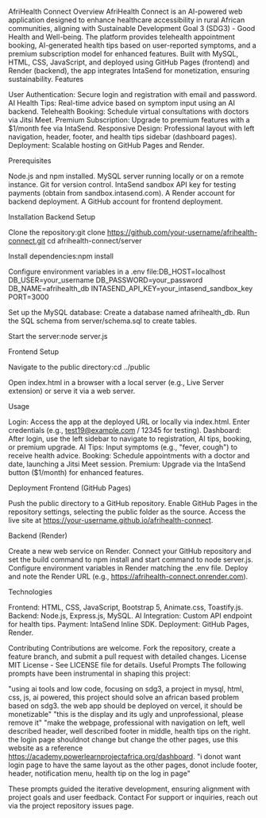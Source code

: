 AfriHealth Connect
Overview
AfriHealth Connect is an AI-powered web application designed to enhance healthcare accessibility in rural African communities, aligning with Sustainable Development Goal 3 (SDG3) - Good Health and Well-being. The platform provides telehealth appointment booking, AI-generated health tips based on user-reported symptoms, and a premium subscription model for enhanced features. Built with MySQL, HTML, CSS, JavaScript, and deployed using GitHub Pages (frontend) and Render (backend), the app integrates IntaSend for monetization, ensuring sustainability.
Features

User Authentication: Secure login and registration with email and password.
AI Health Tips: Real-time advice based on symptom input using an AI backend.
Telehealth Booking: Schedule virtual consultations with doctors via Jitsi Meet.
Premium Subscription: Upgrade to premium features with a $1/month fee via IntaSend.
Responsive Design: Professional layout with left navigation, header, footer, and health tips sidebar (dashboard pages).
Deployment: Scalable hosting on GitHub Pages and Render.

Prerequisites

Node.js and npm installed.
MySQL server running locally or on a remote instance.
Git for version control.
IntaSend sandbox API key for testing payments (obtain from sandbox.intasend.com).
A Render account for backend deployment.
A GitHub account for frontend deployment.

Installation
Backend Setup

Clone the repository:git clone https://github.com/your-username/afrihealth-connect.git
cd afrihealth-connect/server


Install dependencies:npm install


Configure environment variables in a .env file:DB_HOST=localhost
DB_USER=your_username
DB_PASSWORD=your_password
DB_NAME=afrihealth_db
INTASEND_API_KEY=your_intasend_sandbox_key
PORT=3000


Set up the MySQL database:
Create a database named afrihealth_db.
Run the SQL schema from server/schema.sql to create tables.


Start the server:node server.js



Frontend Setup

Navigate to the public directory:cd ../public


Open index.html in a browser with a local server (e.g., Live Server extension) or serve it via a web server.

Usage

Login: Access the app at the deployed URL or locally via index.html. Enter credentials (e.g., test19@example.com / 12345 for testing).
Dashboard: After login, use the left sidebar to navigate to registration, AI tips, booking, or premium upgrade.
AI Tips: Input symptoms (e.g., "fever, cough") to receive health advice.
Booking: Schedule appointments with a doctor and date, launching a Jitsi Meet session.
Premium: Upgrade via the IntaSend button ($1/month) for enhanced features.

Deployment
Frontend (GitHub Pages)

Push the public directory to a GitHub repository.
Enable GitHub Pages in the repository settings, selecting the public folder as the source.
Access the live site at https://your-username.github.io/afrihealth-connect.

Backend (Render)

Create a new web service on Render.
Connect your GitHub repository and set the build command to npm install and start command to node server.js.
Configure environment variables in Render matching the .env file.
Deploy and note the Render URL (e.g., https://afrihealth-connect.onrender.com).

Technologies

Frontend: HTML, CSS, JavaScript, Bootstrap 5, Animate.css, Toastify.js.
Backend: Node.js, Express.js, MySQL.
AI Integration: Custom API endpoint for health tips.
Payment: IntaSend Inline SDK.
Deployment: GitHub Pages, Render.

Contributing
Contributions are welcome. Fork the repository, create a feature branch, and submit a pull request with detailed changes.
License
MIT License - See LICENSE file for details.
Useful Prompts
The following prompts have been instrumental in shaping this project:

"using ai tools and low code, focusing on sdg3, a project in mysql, html, css, js, ai powered, this project should solve an african based problem based on sdg3. the web app should be deployed on vercel, it should be monetizable"
"this is the display and its ugly and unprofessional, please remove it"
"make the webpage, professional with navigation on left, well described header, well described footer in middle, health tips on the right. the login page shouldnot change but change the other pages, use this website as a reference https://academy.powerlearnprojectafrica.org/dashboard.
"i donot want login page to have the same layout as the other pages, donot include footer, header, notification menu, health tip on the log in page"

These prompts guided the iterative development, ensuring alignment with project goals and user feedback.
Contact
For support or inquiries, reach out via the project repository issues page.